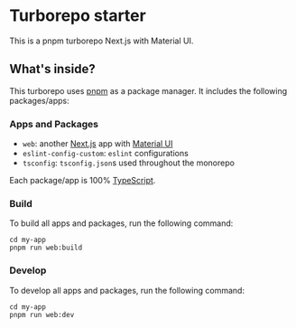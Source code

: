 # Turborepo starter

This is a pnpm turborepo Next.js with Material UI.

## What's inside?

This turborepo uses [pnpm](https://pnpm.io) as a package manager. It includes the following packages/apps:

### Apps and Packages

- `web`: another [Next.js](https://nextjs.org/) app with [Material UI](https://mui.com/core/)
- `eslint-config-custom`: `eslint` configurations
- `tsconfig`: `tsconfig.json`s used throughout the monorepo

Each package/app is 100% [TypeScript](https://www.typescriptlang.org/).

### Build

To build all apps and packages, run the following command:

```
cd my-app
pnpm run web:build
```

### Develop

To develop all apps and packages, run the following command:

```
cd my-app
pnpm run web:dev
```
